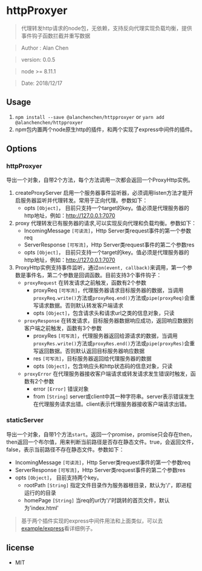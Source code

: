 # httpProxyer

> 代理转发http请求的node包，无依赖，支持反向代理实现负载均衡，提供事件钩子函数拦截并重写数据

> Author : Alan Chen

> version: 0.0.5

> node >= 8.11.1

> Date: 2018/12/17

## Usage 

1. `npm install --save @alanchenchen/httpproxyer` or `yarn add @alanchenchen/httpproxyer`
2. npm包内置两个node原生http的插件，和两个实现了express中间件的插件。

## Options
### httpProxyer
导出一个对象，自带2个方法，每个方法调用一次都会返回一个ProxyHttp实例。

1. createProxyServer 启用一个服务器事件监听器，必须调用listen方法才能开启服务器监听并代理转发。常用于正向代理。参数如下：
    * opts `[Object]`， 目前只支持一个target的key。值必须是代理服务器的http地址，例如：http://127.0.0.1:7070
2. proxy 代理转发已有服务器的请求,可以实现反向代理和负载均衡。参数如下：
    * IncomingMessage `[可读流]`，Http Server类request事件的第一个参数req
    * ServerResponse `[可写流]`，Http Server类request事件的第二个参数res
    * opts `[Object]`， 目前只支持一个target的key。值必须是代理服务器的http地址，例如：http://127.0.0.1:7070 
3. ProxyHttp实例支持事件监听，通过`on(event, callback)`来调用，第一个参数是事件名，第二个参数是回调函数。目前支持3个事件钩子：
    * `proxyRequest` 在转发请求之前触发，函数有2个参数
        * proxyReq `[可写流]`，代理服务器请求目标服务器的数据，当调用`proxyReq.write()`方法或`proxyReq.end()`方法或`pipe(proxyReq)`会重写请求数据。否则默认转发客户端请求
        * opts `[Object]`，包含请求头和请求url之类的信息对象，只读
    * `proxyResponse` 在转发请求，目标服务器数据响应成功，返回响应数据到客户端之前触发，函数有3个参数
        * proxyRes `[可写流]`，代理服务器返回给源请求的数据，当调用`proxyRes.write()`方法或`proxyRes.end()`方法或`pipe(proxyRes)`会重写返回数据。否则默认返回目标服务器响应数据
        * res `[可写流]`，目标服务器返回给代理服务器的数据
        * opts  `[Object]`，包含响应头和http状态码的信息对象，只读
    * `proxyError` 在代理服务器接收客户端请求或转发请求发生错误时触发，函数有2个参数
        * error `[Error]` 错误对象
        * from `[String]` server或client中其一种字符串。server表示错误发生在代理服务请求出错。client表示代理服务器接收客户端请求出错。  

### staticServer 
导出一个对象，自带1个方法`start`。返回一个promise，promise只会存在then，then返回一个布尔值，用来判断当前路径是否存在静态文件。true，会返回文件，false，表示当前路径不存在静态文件。参数如下：
* IncomingMessage `[可读流]`，Http Server类request事件的第一个参数req
* ServerResponse `[可写流]`，Http Server类request事件的第二个参数res
* opts `[Object]`， 目前支持两个key。
    * rootPath `[String]` 指定文件目录作为服务器根目录，默认为'/'，即进程运行的的目录
    * homePage `[String]` 当req的url为'/'时跳转的首页文件，默认为'index.html'

> 基于两个插件实现的express中间件用法和上面类似，可以去[example/express](./example/express/server.js)看详细例子。 

## license
* MIT